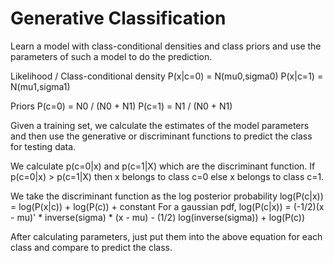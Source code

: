 # Generative Classification

Learn a model with class-conditional densities and class priors
and use the parameters of such a model to do the prediction.

Likelihood / Class-conditional density
	P(x|c=0) = N(mu0,sigma0)
	P(x|c=1) = N(mu1,sigma1)

Priors
	P(c=0) = N0 / (N0 + N1)
	P(c=1) = N1 / (N0 + N1)

Given a training set, we calculate the estimates of the model parameters and then use the generative or discriminant functions to predict the class for testing data.

We calculate p(c=0|x) and p(c=1|X) which are the discriminant function. If p(c=0|x) > p(c=1|X) then x belongs to class c=0 else x belongs to class c=1.

We take the discriminant function as the log posterior probability 
	log(P(c|x)) = log(P(x|c)) + log(P(c)) + constant
	For a gaussian pdf,
		log(P(c|x)) = 
			(-1/2)(x - mu)' * inverse(sigma) * (x - mu) - (1/2) log(inverse(sigma)) + log(P(c))

After calculating parameters, just put them into the above equation for each class and compare to predict the class.